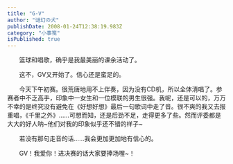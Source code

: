```yaml
---
title: "G·V"
author: "谜幻の犬"
publishDate: 2008-01-24T12:38:19.983Z
category: "小事笺"
isPublished: true
---
```


<P>&nbsp;&nbsp;&nbsp;&nbsp;&nbsp;&nbsp; 篮球和唱歌，确乎是我最美丽的课余活动了。</P>
<P>&nbsp;&nbsp;&nbsp;&nbsp;&nbsp;&nbsp; 这不，GV又开始了。信心还是蛮足的。</P>
<P>&nbsp;&nbsp;&nbsp;&nbsp;&nbsp;&nbsp; 今天下午初赛。很荒唐地用不上伴奏，因为没有CD机，所以全体清唱了。参赛者中不乏高手，印象中一女生和一位模联的男生很强。我呢，还是可以的，万万不幸的是终究没有避免在《好想好想》最后一句歌词中走了音。很不爽的我又去报重唱，《千里之外》……可想而知，还是后劲不足，走得更多了些。然而评委都是大大的好人呐~他们对我的印象似乎还不错的样子~</P>
<P>&nbsp;&nbsp;&nbsp;&nbsp;&nbsp;&nbsp; 若没有那句走音的话……我会更加更加地有信心的。</P>
<P>&nbsp;&nbsp;&nbsp;&nbsp;&nbsp;&nbsp; GV！我爱你！进决赛的话大家要捧场喔~！</P>